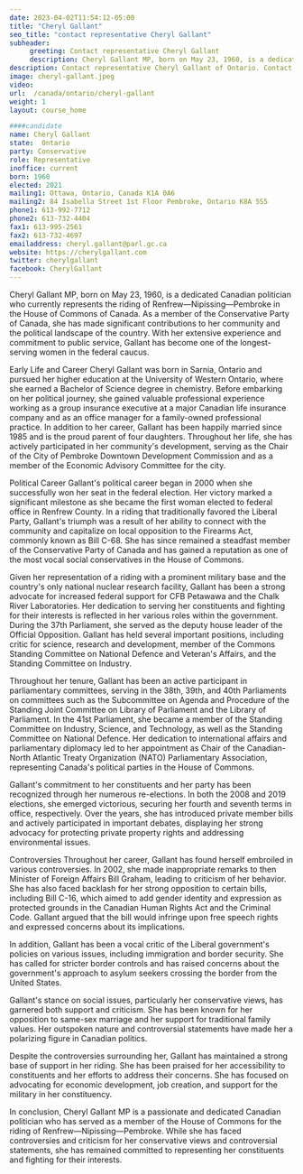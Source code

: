 ```yaml
---
date: 2023-04-02T11:54:12-05:00
title: "Cheryl Gallant"
seo_title: "contact representative Cheryl Gallant"
subheader:
     greeting: Contact representative Cheryl Gallant
     description: Cheryl Gallant MP, born on May 23, 1960, is a dedicated Canadian politician who currently represents the riding of Renfrew—Nipissing—Pembroke in the House of Commons of Canada.
description: Contact representative Cheryl Gallant of Ontario. Contact information for Cheryl Gallant includes email address, phone number, and mailing address.
image: cheryl-gallant.jpeg
video:
url:  /canada/ontario/cheryl-gallant
weight: 1
layout: course_home

####candidate
name: Cheryl Gallant
state:	Ontario
party: Conservative
role: Representative
inoffice: current
born: 1960
elected: 2021
mailing1: Ottawa, Ontario, Canada K1A 0A6
mailing2: 84 Isabella Street 1st Floor Pembroke, Ontario K8A 5S5
phone1: 613-992-7712
phone2: 613-732-4404
fax1: 613-995-2561
fax2: 613-732-4697
emailaddress: cheryl.gallant@parl.gc.ca
website: https://cherylgallant.com
twitter: cherylgallant
facebook: CherylGallant
---
```


Cheryl Gallant MP, born on May 23, 1960, is a dedicated Canadian politician who currently represents the riding of Renfrew—Nipissing—Pembroke in the House of Commons of Canada. As a member of the Conservative Party of Canada, she has made significant contributions to her community and the political landscape of the country. With her extensive experience and commitment to public service, Gallant has become one of the longest-serving women in the federal caucus.

Early Life and Career
Cheryl Gallant was born in Sarnia, Ontario and pursued her higher education at the University of Western Ontario, where she earned a Bachelor of Science degree in chemistry. Before embarking on her political journey, she gained valuable professional experience working as a group insurance executive at a major Canadian life insurance company and as an office manager for a family-owned professional practice. In addition to her career, Gallant has been happily married since 1985 and is the proud parent of four daughters. Throughout her life, she has actively participated in her community's development, serving as the Chair of the City of Pembroke Downtown Development Commission and as a member of the Economic Advisory Committee for the city.

Political Career
Gallant's political career began in 2000 when she successfully won her seat in the federal election. Her victory marked a significant milestone as she became the first woman elected to federal office in Renfrew County. In a riding that traditionally favored the Liberal Party, Gallant's triumph was a result of her ability to connect with the community and capitalize on local opposition to the Firearms Act, commonly known as Bill C-68. She has since remained a steadfast member of the Conservative Party of Canada and has gained a reputation as one of the most vocal social conservatives in the House of Commons.

Given her representation of a riding with a prominent military base and the country's only national nuclear research facility, Gallant has been a strong advocate for increased federal support for CFB Petawawa and the Chalk River Laboratories. Her dedication to serving her constituents and fighting for their interests is reflected in her various roles within the government. During the 37th Parliament, she served as the deputy house leader of the Official Opposition. Gallant has held several important positions, including critic for science, research and development, member of the Commons Standing Committee on National Defence and Veteran's Affairs, and the Standing Committee on Industry.

Throughout her tenure, Gallant has been an active participant in parliamentary committees, serving in the 38th, 39th, and 40th Parliaments on committees such as the Subcommittee on Agenda and Procedure of the Standing Joint Committee on Library of Parliament and the Library of Parliament. In the 41st Parliament, she became a member of the Standing Committee on Industry, Science, and Technology, as well as the Standing Committee on National Defence. Her dedication to international affairs and parliamentary diplomacy led to her appointment as Chair of the Canadian-North Atlantic Treaty Organization (NATO) Parliamentary Association, representing Canada's political parties in the House of Commons.

Gallant's commitment to her constituents and her party has been recognized through her numerous re-elections. In both the 2008 and 2019 elections, she emerged victorious, securing her fourth and seventh terms in office, respectively. Over the years, she has introduced private member bills and actively participated in important debates, displaying her strong advocacy for protecting private property rights and addressing environmental issues.

Controversies
Throughout her career, Gallant has found herself embroiled in various controversies. In 2002, she made inappropriate remarks to then Minister of Foreign Affairs Bill Graham, leading to criticism of her behavior. She has also faced backlash for her strong opposition to certain bills, including Bill C-16, which aimed to add gender identity and expression as protected grounds in the Canadian Human Rights Act and the Criminal Code. Gallant argued that the bill would infringe upon free speech rights and expressed concerns about its implications.

In addition, Gallant has been a vocal critic of the Liberal government's policies on various issues, including immigration and border security. She has called for stricter border controls and has raised concerns about the government's approach to asylum seekers crossing the border from the United States.

Gallant's stance on social issues, particularly her conservative views, has garnered both support and criticism. She has been known for her opposition to same-sex marriage and her support for traditional family values. Her outspoken nature and controversial statements have made her a polarizing figure in Canadian politics.

Despite the controversies surrounding her, Gallant has maintained a strong base of support in her riding. She has been praised for her accessibility to constituents and her efforts to address their concerns. She has focused on advocating for economic development, job creation, and support for the military in her constituency.

In conclusion, Cheryl Gallant MP is a passionate and dedicated Canadian politician who has served as a member of the House of Commons for the riding of Renfrew—Nipissing—Pembroke. While she has faced controversies and criticism for her conservative views and controversial statements, she has remained committed to representing her constituents and fighting for their interests.
